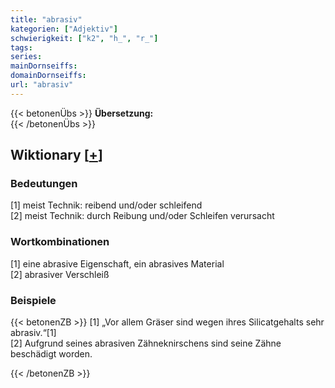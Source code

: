 ```yaml
---
title: "abrasiv"
kategorien: ["Adjektiv"]
schwierigkeit: ["k2", "h_", "r_"]
tags:
series:
mainDornseiffs:
domainDornseiffs:
url: "abrasiv"
---
```


{{< betonenÜbs >}}
**Übersetzung:**  
{{< /betonenÜbs >}}

## Wiktionary [[+](https://de.wiktionary.org/wiki/abrasiv)]

### Bedeutungen
[1] meist Technik: reibend und/oder schleifend  
[2] meist Technik: durch Reibung und/oder Schleifen verursacht  

### Wortkombinationen
[1] eine abrasive Eigenschaft, ein abrasives Material  
[2] abrasiver Verschleiß  

### Beispiele
{{< betonenZB >}}
[1] „Vor allem Gräser sind wegen ihres Silicatgehalts sehr abrasiv.“[1]  
[2] Aufgrund seines abrasiven Zähneknirschens sind seine Zähne beschädigt worden.  

{{< /betonenZB >}}


